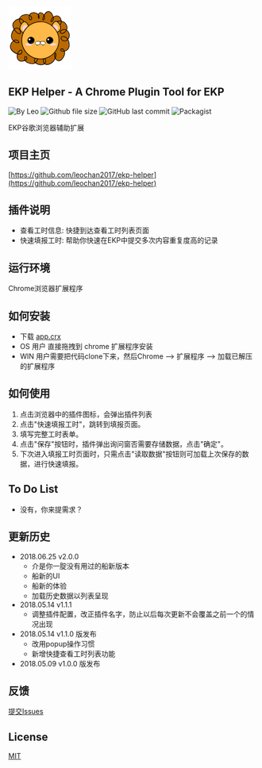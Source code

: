 ![Logo](https://github.com/leochan2017/ekp-helper/blob/master/2.0/src/static/icons/icon128.png?raw=true)

## EKP Helper - A Chrome Plugin Tool for EKP
![By Leo](https://img.shields.io/badge/Powered_by-Leo-red.svg?style=flat) 
![Github file size](https://github.com/leochan2017/ekp-helper/blob/master/2.0/dist.crx.svg)
![GitHub last commit](https://img.shields.io/github/last-commit/leochan2017/ekp-helper.svg)
![Packagist](https://img.shields.io/packagist/l/doctrine/orm.svg)

EKP谷歌浏览器辅助扩展

## 项目主页
[https://github.com/leochan2017/ekp-helper](https://github.com/leochan2017/ekp-helper)


## 插件说明
- 查看工时信息: 快捷到达查看工时列表页面
- 快速填报工时: 帮助你快速在EKP中提交多次内容重复度高的记录


## 运行环境
Chrome浏览器扩展程序


## 如何安装
- 下载 [app.crx](https://github.com/leochan2017/ekp-helper/blob/master/2.0/dist.crxraw=true)
- OS 用户 直接拖拽到 chrome 扩展程序安装
- WIN 用户需要把代码clone下来，然后Chrome --> 扩展程序 --> 加载已解压的扩展程序



## 如何使用
1. 点击浏览器中的插件图标，会弹出插件列表
2. 点击"快速填报工时"，跳转到填报页面。
2. 填写完整工时表单。
3. 点击"保存"按钮时，插件弹出询问窗否需要存储数据，点击"确定"。
4. 下次进入填报工时页面时，只需点击"读取数据"按钮则可加载上次保存的数据，进行快速填报。


## To Do List
- 没有，你来提需求？


## 更新历史
- 2018.06.25 v2.0.0
    - 介是你一腚没有用过的船新版本
    - 船新的UI
    - 船新的体验
    - 加载历史数据以列表呈现
- 2018.05.14 v1.1.1
    - 调整插件配置，改正插件名字，防止以后每次更新不会覆盖之前一个的情况出现
- 2018.05.14 v1.1.0 版发布
    - 改用popup操作习惯
    - 新增快捷查看工时列表功能
- 2018.05.09 v1.0.0 版发布


## 反馈
[提交Issues](https://github.com/leochan2017/ekp-helper/issues/new)


## License
[MIT](http://opensource.org/licenses/MIT)
